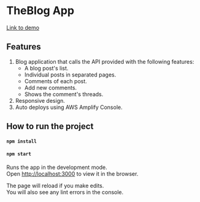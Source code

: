 # TheBlog App

[Link to demo]()

## Features

1. Blog application that calls the API provided with the following features:
    * A blog post's list.
    * Individual posts in separated pages.
    * Comments of each post.
    * Add new comments.
    * Shows the comment's threads.
2. Responsive design.
3. Auto deploys using AWS Amplify Console.


## How to run the project

#### `npm install`
#### `npm start`

Runs the app in the development mode.<br>
Open [http://localhost:3000](http://localhost:3000) to view it in the browser.

The page will reload if you make edits.<br>
You will also see any lint errors in the console.





